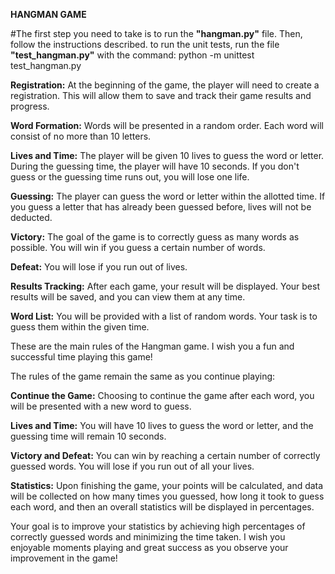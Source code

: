 **HANGMAN GAME**

#The first step you need to take is to run the **"hangman.py"** file. Then, follow the instructions described.
to run the unit tests, run the file **"test_hangman.py"** with the command: python -m unittest test_hangman.py

**Registration:**
At the beginning of the game, the player will need to create a registration. This will allow them to save and track their game results and progress.

**Word Formation:**
Words will be presented in a random order. Each word will consist of no more than 10 letters.

**Lives and Time:**
The player will be given 10 lives to guess the word or letter. During the guessing time, the player will have 10 seconds. If you don't guess or the guessing time runs out, you will lose one life.

**Guessing:**
The player can guess the word or letter within the allotted time. If you guess a letter that has already been guessed before, lives will not be deducted.

**Victory:**
The goal of the game is to correctly guess as many words as possible. You will win if you guess a certain number of words.

**Defeat:**
You will lose if you run out of lives.

**Results Tracking:**
After each game, your result will be displayed. Your best results will be saved, and you can view them at any time.

**Word List:**
You will be provided with a list of random words. Your task is to guess them within the given time.

These are the main rules of the Hangman game. I wish you a fun and successful time playing this game!

The rules of the game remain the same as you continue playing:

**Continue the Game:**
Choosing to continue the game after each word, you will be presented with a new word to guess.

**Lives and Time:**
You will have 10 lives to guess the word or letter, and the guessing time will remain 10 seconds.

**Victory and Defeat:**
You can win by reaching a certain number of correctly guessed words. You will lose if you run out of all your lives.

**Statistics:**
Upon finishing the game, your points will be calculated, and data will be collected on how many times you guessed, how long it took to guess each word, and then an overall statistics will be displayed in percentages.

Your goal is to improve your statistics by achieving high percentages of correctly guessed words and minimizing the time taken. I wish you enjoyable moments playing and great success as you observe your improvement in the game!


